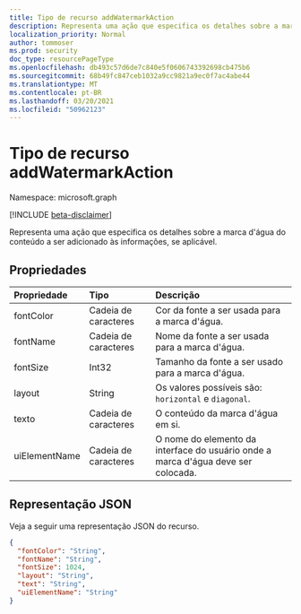 ```yaml
---
title: Tipo de recurso addWatermarkAction
description: Representa uma ação que especifica os detalhes sobre a marca d'água do conteúdo a ser adicionado às informações, se aplicável.
localization_priority: Normal
author: tommoser
ms.prod: security
doc_type: resourcePageType
ms.openlocfilehash: db493c57d6de7c840e5f0606743392698cb475b6
ms.sourcegitcommit: 68b49fc847ceb1032a9cc9821a9ec0f7ac4abe44
ms.translationtype: MT
ms.contentlocale: pt-BR
ms.lasthandoff: 03/20/2021
ms.locfileid: "50962123"
---
```

# <a name="addwatermarkaction-resource-type"></a>Tipo de recurso addWatermarkAction

Namespace: microsoft.graph

[!INCLUDE [beta-disclaimer](../../includes/beta-disclaimer.md)]

Representa uma ação que especifica os detalhes sobre a marca d'água do conteúdo a ser adicionado às informações, se aplicável.

## <a name="properties"></a>Propriedades

| Propriedade      | Tipo   | Descrição                                                      |
| :------------ | :----- | :--------------------------------------------------------------- |
| fontColor     | Cadeia de caracteres | Cor da fonte a ser usada para a marca d'água.                      |
| fontName      | Cadeia de caracteres | Nome da fonte a ser usada para a marca d'água.                       |
| fontSize      | Int32  | Tamanho da fonte a ser usado para a marca d'água.                              |
| layout        | String | Os valores possíveis são: `horizontal` e `diagonal`.                   |
| texto          | Cadeia de caracteres | O conteúdo da marca d'água em si.                            |
| uiElementName | Cadeia de caracteres | O nome do elemento da interface do usuário onde a marca d'água deve ser colocada. |

## <a name="json-representation"></a>Representação JSON

Veja a seguir uma representação JSON do recurso.

<!-- {
  "blockType": "resource",
  "optionalProperties": [

  ],
  "@odata.type": "microsoft.graph.addWatermarkAction",
  "baseType": "microsoft.graph.informationProtectionAction"
}-->

```json
{
  "fontColor": "String",
  "fontName": "String",
  "fontSize": 1024,
  "layout": "String",
  "text": "String",
  "uiElementName": "String"
}
```

<!-- uuid: 16cd6b66-4b1a-43a1-adaf-3a886856ed98
2019-02-04 14:57:30 UTC -->
<!-- {
  "type": "#page.annotation",
  "description": "addWatermarkAction resource",
  "keywords": "",
  "section": "documentation",
  "tocPath": ""
}-->

